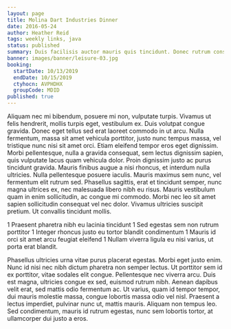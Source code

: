 ```yaml
---
layout: page
title: Molina Dart Industries Dinner
date: 2016-05-24
author: Heather Reid
tags: weekly links, java
status: published
summary: Duis facilisis auctor mauris quis tincidunt. Donec rutrum consequat.
banner: images/banner/leisure-03.jpg
booking:
  startDate: 10/13/2019
  endDate: 10/15/2019
  ctyhocn: AVPHDHX
  groupCode: MDID
published: true
---
```

Aliquam nec mi bibendum, posuere mi non, vulputate turpis. Vivamus ut felis hendrerit, mollis turpis eget, vestibulum ex. Duis volutpat congue gravida. Donec eget tellus sed erat laoreet commodo in ut arcu. Nulla fermentum, massa sit amet vehicula porttitor, justo nunc tempus massa, vel tristique nunc nisi sit amet orci. Etiam eleifend tempor eros eget dignissim. Morbi pellentesque, nulla a gravida consequat, sem lectus dignissim sapien, quis vulputate lacus quam vehicula dolor. Proin dignissim justo ac purus tincidunt gravida. Mauris finibus augue a nisi rhoncus, et interdum nulla ultricies.
Nulla pellentesque posuere iaculis. Mauris maximus sem nunc, vel fermentum elit rutrum sed. Phasellus sagittis, erat et tincidunt semper, nunc magna ultrices ex, nec malesuada libero nibh eu risus. Mauris vestibulum quam in enim sollicitudin, ac congue mi commodo. Morbi nec leo sit amet sapien sollicitudin consequat vel nec dolor. Vivamus ultricies suscipit pretium. Ut convallis tincidunt mollis.

1 Praesent pharetra nibh eu lacinia tincidunt
1 Sed egestas sem non rutrum porttitor
1 Integer rhoncus justo eu tortor blandit condimentum
1 Mauris id orci sit amet arcu feugiat eleifend
1 Nullam viverra ligula eu nisi varius, ut porta erat blandit.

Phasellus ultricies urna vitae purus placerat egestas. Morbi eget justo enim. Nunc id nisi nec nibh dictum pharetra non semper lectus. Ut porttitor sem id ex porttitor, vitae sodales elit congue. Pellentesque nec viverra arcu. Duis est magna, ultricies congue ex sed, euismod rutrum nibh. Aenean dapibus velit erat, sed mattis odio fermentum ac. Ut varius, quam id tempor tempor, dui mauris molestie massa, congue lobortis massa odio vel nisl. Praesent a lectus imperdiet, pulvinar nunc ut, mattis mauris. Aliquam non tempus leo. Sed condimentum, mauris id rutrum egestas, nunc sem lobortis tortor, at ullamcorper dui justo a eros.
